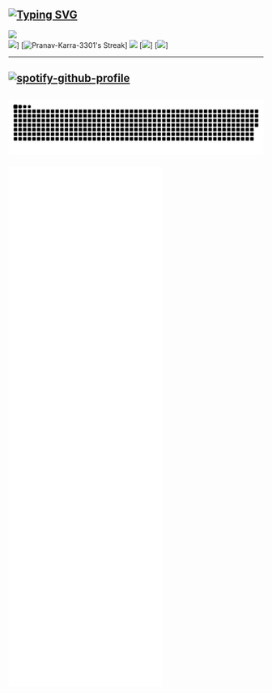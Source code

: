 [![Typing SVG](https://readme-typing-svg.demolab.com?font=Oswald&size=30&duration=3000&pause=70&color=009C4A&center=true&vCenter=true&multiline=true&repeat=false&random=false&width=650&height=200&lines=Hello!+My+name+is+Pranav+Karra;Welcome+to+my+Github+profile+%F0%9F%91%8B)](https://git.io/typing-svg)
---

[![](https://github-readme-stats.vercel.app/api?username=Pranav-Karra-3301&theme=transparent&show_icons=true&include_all_commits=true&hide_border=true&count_private=true&hide_title=false&hide_rank=true&icon_color=#00CCFF&title_color=#00CCFF&card_width=100)](https://github.com/anuraghazra/github-readme-stats)  
[![](https://github-readme-stats.vercel.app/api/top-langs/?username=Pranav-Karra-3301&layout=compact&langs_count=10&theme=transparent&hide_title=true&hide_border=true&icon_color=#00CCFF&title_color=#00CCFF)](https://github.com/Pranav-Karra-3301/github-readme-stats)]
[![Pranav-Karra-3301's Streak](https://github-readme-streak-stats.herokuapp.com/?user=Pranav-Karra-3301&theme=transparent&hide_border=true)]
[![](https://spotify-github-profile.vercel.app/api/view?uid=Pranav-Karra-3301&cover_image=true&theme=novatorem&bar_color=53b14f&bar_color_cover=true)](https://spotify-github-profile.vercel.app/api/view?uid=Pranav-Karra-3301&redirect=true) 
[![](https://api.githubtrends.io/user/svg/Pranav-Karra-3301/langs?time_range=one_year&include_private=True&loc_metric=changed&theme=dark)]
[![](https://api.githubtrends.io/user/svg/Pranav-Karra-3301/repos?time_range=one_year&include_private=True&group=private&loc_metric=changed&theme=dark)]                                                     

---
[![spotify-github-profile](https://spotify-github-profile.vercel.app/api/view?uid=31upcnx4lq5jkxajpswotik5wnuu&cover_image=true&theme=novatorem&show_offline=false&background_color=121212&interchange=true&bar_color=53b14f&bar_color_cover=false)](https://spotify-github-profile.vercel.app/api/view?uid=31upcnx4lq5jkxajpswotik5wnuu&redirect=true)
---
![Metrics](/github-contribution-grid-snake.svg)
---
![Metrics](/github-metrics.svg)
